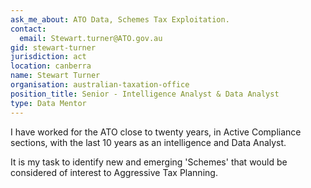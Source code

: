 ```yaml
---
ask_me_about: ATO Data, Schemes Tax Exploitation.
contact:
  email: Stewart.turner@ATO.gov.au
gid: stewart-turner
jurisdiction: act
location: canberra
name: Stewart Turner
organisation: australian-taxation-office
position_title: Senior - Intelligence Analyst & Data Analyst
type: Data Mentor
---
```


I have worked for the ATO close to twenty years, in Active Compliance sections, with the last 10 years as an intelligence and Data Analyst.

It is my task to identify new and emerging 'Schemes' that would be considered of interest to Aggressive Tax Planning.
